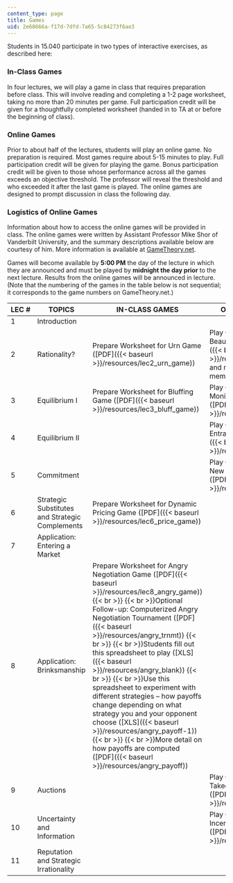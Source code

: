 ```yaml
---
content_type: page
title: Games
uid: 2e68666a-f17d-7dfd-7a65-5c84273f6ae3
---
```


Students in 15.040 participate in two types of interactive exercises, as described here:

### In-Class Games

In four lectures, we will play a game in class that requires preparation before class. This will involve reading and completing a 1-2 page worksheet, taking no more than 20 minutes per game. Full participation credit will be given for a thoughtfully completed worksheet (handed in to TA at or before the beginning of class).

### Online Games

Prior to about half of the lectures, students will play an online game. No preparation is required. Most games require about 5-15 minutes to play. Full participation credit will be given for playing the game. Bonus participation credit will be given to those whose performance across all the games exceeds an objective threshold. The professor will reveal the threshold and who exceeded it after the last game is played. The online games are designed to prompt discussion in class the following day.

### Logistics of Online Games

Information about how to access the online games will be provided in class. The online games were written by Assistant Professor Mike Shor of Vanderbilt University, and the summary descriptions available below are courtesy of him. More information is available at [GameTheory.net](http://www.gametheory.net/).

Games will become available by **5:00 PM** the day of the lecture in which they are announced and must be played by **midnight the day prior** to the next lecture. Results from the online games will be announced in lecture. (Note that the numbering of the games in the table below is not sequential; it corresponds to the game numbers on GameTheory.net.)

| LEC # | TOPICS | IN-CLASS GAMES | ONLINE GAMES |
| --- | --- | --- | --- |
| 1 | Introduction | &nbsp; |
| 2 | Rationality? | Prepare Worksheet for Urn Game ([PDF]({{< baseurl >}}/resources/lec2_urn_game)) | Play Online Game #1: Beauty Contest ([PDF]({{< baseurl >}}/resources/game1)) and notify TA of the members of your team |
| 3 | Equilibrium I | Prepare Worksheet for Bluffing Game ([PDF]({{< baseurl >}}/resources/lec3_bluff_game)) | Play Online Game #4: Monitoring Game ([PDF]({{< baseurl >}}/resources/game4)) |
| 4 | Equilibrium II | &nbsp; | Play Online Game #3: Entrant Game ([PDF]({{< baseurl >}}/resources/game3)) |
| 5 | Commitment | &nbsp; | Play Online Game #6: New Market Game ([PDF]({{< baseurl >}}/resources/game6)) |
| 6 | Strategic Substitutes and Strategic Complements | Prepare Worksheet for Dynamic Pricing Game ([PDF]({{< baseurl >}}/resources/lec6_price_game)) | &nbsp; |
| 7 | Application: Entering a Market | &nbsp; |
| 8 | Application: Brinksmanship | Prepare Worksheet for Angry Negotiation Game ([PDF]({{< baseurl >}}/resources/lec8_angry_game))  {{< br >}}  {{< br >}}Optional Follow-up: Computerized Angry Negotiation Tournament ([PDF]({{< baseurl >}}/resources/angry_trnmt))  {{< br >}}  {{< br >}}Students fill out this spreadsheet to play ([XLS]({{< baseurl >}}/resources/angry_blank))  {{< br >}}  {{< br >}}Use this spreadsheet to experiment with different strategies – how payoffs change depending on what strategy you and your opponent choose ([XLS]({{< baseurl >}}/resources/angry_payoff-1))  {{< br >}}  {{< br >}}More detail on how payoffs are computed  ([PDF]({{< baseurl >}}/resources/angry_payoff)) | &nbsp; |
| 9 | Auctions | &nbsp; | Play Online Game #8: Takeover Bidding ([PDF]({{< baseurl >}}/resources/game8)) |
| 10 | Uncertainty and Information | &nbsp; | Play Online Game #7: Incentives Game ([PDF]({{< baseurl >}}/resources/game7)) |
| 11 | Reputation and Strategic Irrationality | &nbsp; |